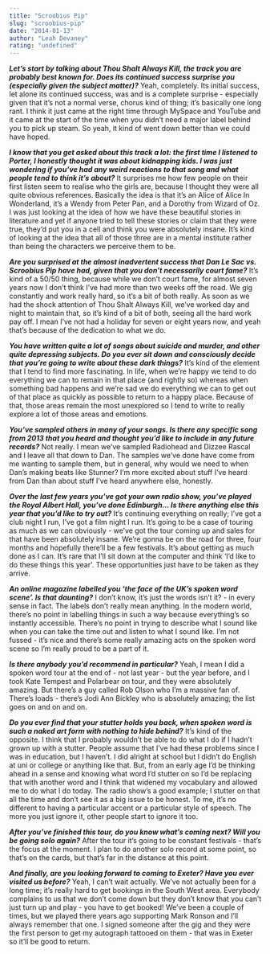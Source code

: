 ```yaml
---
title: "Scroobius Pip"
slug: "scroobius-pip"
date: "2014-01-13"
author: "Leah Devaney"
rating: "undefined"
---
```


_**Let’s start by talking about Thou Shalt Always Kill, the track you are probably best known for. Does its continued success surprise you (especially given the subject matter)?**_ Yeah, completely. Its initial success, let alone its continued success, was and is a complete surprise - especially given that it’s not a normal verse, chorus kind of thing; it’s basically one long rant. I think it just came at the right time through MySpace and YouTube and it came at the start of the time when you didn’t need a major label behind you to pick up steam. So yeah, it kind of went down better than we could have hoped.

_**I know that you get asked about this track a lot: the first time I listened to Porter, I honestly thought it was about kidnapping kids. I was just wondering if you’ve had any weird reactions to that song and what people tend to think it’s about?**_ It surprises me how few people on their first listen seem to realise who the girls are, because I thought they were all quite obvious references. Basically the idea is that it’s an Alice of Alice In Wonderland, it’s a Wendy from Peter Pan, and a Dorothy from Wizard of Oz. I was just looking at the idea of how we have these beautiful stories in literature and yet if anyone tried to tell these stories or claim that they were true, they’d put you in a cell and think you were absolutely insane. It’s kind of looking at the idea that all of those three are in a mental institute rather than being the characters we perceive them to be.

_**Are you surprised at the almost inadvertent success that Dan Le Sac vs. Scroobius Pip have had, given that you don’t necessarily court fame?**_ It’s kind of a 50/50 thing, because while we don’t court fame, for almost seven years now I don’t think I’ve had more than two weeks off the road. We gig constantly and work really hard, so it’s a bit of both really. As soon as we had the shock attention of Thou Shalt Always Kill, we’ve worked day and night to maintain that, so it’s kind of a bit of both, seeing all the hard work pay off. I mean I’ve not had a holiday for seven or eight years now, and yeah that’s because of the dedication to what we do.

_**You have written quite a lot of songs about suicide and murder, and other quite depressing subjects. Do you ever sit down and consciously decide that you’re going to write about these dark things?**_ It’s kind of the element that I tend to find more fascinating. In life, when we’re happy we tend to do everything we can to remain in that place (and rightly so) whereas when something bad happens and we’re sad we do everything we can to get out of that place as quickly as possible to return to a happy place. Because of that, those areas remain the most unexplored so I tend to write to really explore a lot of those areas and emotions.

_**You’ve sampled others in many of your songs. Is there any specific song from 2013 that you heard and thought you’d like to include in any future records?**_ Not really. I mean we’ve sampled Radiohead and Dizzee Rascal and I leave all that down to Dan. The samples we’ve done have come from me wanting to sample them, but in general, why would we need to when Dan’s making beats like Stunner? I’m more excited about stuff I’ve heard from Dan than about stuff I’ve heard anywhere else, honestly.

_**Over the last few years you’ve got your own radio show, you’ve played the Royal Albert Hall, you’ve done Edinburgh… Is there anything else this year that you’d like to try out?**_ It’s continuing everything on really; I’ve got a club night I run, I’ve got a film night I run. It’s going to be a case of touring as much as we can obviously - we’ve got the tour coming up and sales for that have been absolutely insane. We’re gonna be on the road for three, four months and hopefully there’ll be a few festivals. It’s about getting as much done as I can. It’s rare that I’ll sit down at the computer and think ‘I’d like to do these things this year’. These opportunities just have to be taken as they arrive.

_**An online magazine labelled you ‘the face of the UK’s spoken word scene’. Is that daunting?**_ I don’t know, it’s just the words isn’t it? - in every sense in fact. The labels don’t really mean anything. In the modern world, there’s no point in labelling things in such a way because everything’s so instantly accessible. There’s no point in trying to describe what I sound like when you can take the time out and listen to what I sound like. I’m not fussed - it’s nice and there’s some really amazing acts on the spoken word scene so I’m really proud to be a part of it.

_**Is there anybody you’d recommend in particular?**_ Yeah, I mean I did a spoken word tour at the end of - not last year - but the year before, and I took Kate Tempest and Polarbear on tour, and they were absolutely amazing. But there’s a guy called Rob Olson who I’m a massive fan of. There’s loads - there’s Jodi Ann Bickley who is absolutely amazing; the list goes on and on and on.

_**Do you ever find that your stutter holds you back, when spoken word is such a naked art form with nothing to hide behind?**_ It’s kind of the opposite. I think that I probably wouldn’t be able to do what I do if I hadn’t grown up with a stutter. People assume that I’ve had these problems since I was in education, but I haven’t. I did alright at school but I didn’t do English at uni or college or anything like that. But, from an early age I’d be thinking ahead in a sense and knowing what word I’d stutter on so I’d be replacing that with another word and I think that widened my vocabulary and allowed me to do what I do today. The radio show’s a good example; I stutter on that all the time and don’t see it as a big issue to be honest. To me, it’s no different to having a particular accent or a particular style of speech. The more you just ignore it, other people start to ignore it too.

_**After you’ve finished this tour, do you know what’s coming next? Will you be going solo again?**_ After the tour it’s going to be constant festivals - that’s the focus at the moment. I plan to do another solo record at some point, so that’s on the cards, but that’s far in the distance at this point.

_**And finally, are you looking forward to coming to Exeter? Have you ever visited us before?**_ Yeah, I can’t wait actually. We’ve not actually been for a long time; it’s really hard to get bookings in the South West area. Everybody complains to us that we don’t come down but they don’t know that you can’t just turn up and play - you have to get booked! We’ve been a couple of times, but we played there years ago supporting Mark Ronson and I’ll always remember that one. I signed someone after the gig and they were the first person to get my autograph tattooed on them - that was in Exeter so it’ll be good to return.
